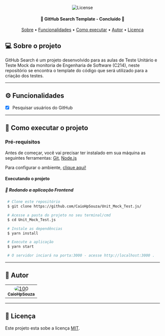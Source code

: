 
<p align="center">  
    
   <img alt="License" src="https://img.shields.io/badge/license-MIT-brightgreen">  
 
</p>

<h4 align="center"> 
	🚧 GitHub Search Template - Concluído 🚧
</h4>

<p align="center">
 <a href="#-sobre-o-projeto">Sobre</a> •
 <a href="#-funcionalidades">Funcionalidades</a> •
 <a href="#-como-executar-o-projeto">Como executar</a> • 
 <a href="#-autora">Autor</a> • 
 <a href="#user-content--licença">Licença</a>
</p>


## 💻 Sobre o projeto

GitHub Search é um projeto desenvolvido para as aulas de Teste Unitário e Teste Mock da monitoria de Engenharia de Software (C214), neste repositório se encontra o template do código que será utilizado para a criação dos testes. 

---

## ⚙️ Funcionalidades
 
- [x] Pesquisar usuários do GitHub

---

## 🚀 Como executar o projeto

### Pré-requisitos

Antes de começar, você vai precisar ter instalado em sua máquina as seguintes ferramentas:
[Git](https://git-scm.com), [Node.js](https://nodejs.org/en/)

Para configurar o ambiente, [clique aqui!](https://www.notion.so/Configurando-o-Ambiente-React-JS-77e7ee6319404b729172e5b0cd78a082)

#### Executando o projeto

##### 🧭 Rodando a aplicação Frontend

   ```bash
    # Clone este repositório
    $ git clone https://github.com/CaioHpSouza/Unit_Mock_Test.js/

    # Acesse a pasta do projeto no seu terminal/cmd
    $ cd Unit_Mock_Test.js

    # Instale as dependências
    $ yarn install

    # Execute a aplicação
    $ yarn start    

    # O servidor inciará na porta:3000 - acesse http://localhost:3000 .
   ```

---

## 🦸 Autor

<table>
  <tr>   
    <td align="center"><a href="https://github.com/CaioHpSouza/"><img style="border-radius: 50%;" src="https://avatars.githubusercontent.com/u/21149887?v=4;" alt="100"/><br /><sub><b>CaioHpSouza</b></sub></a></td>  
  </tr>
</table>

---

## 📝 Licença

Este projeto esta sobe a licença [MIT](./LICENSE).
